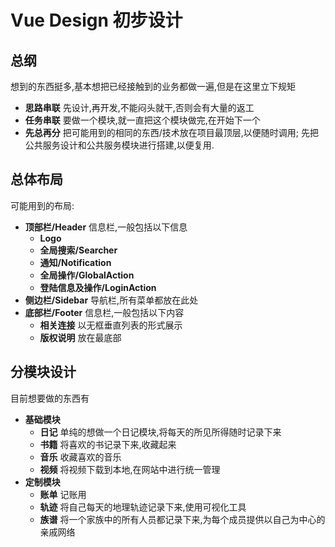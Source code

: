# Vue Design 初步设计

## 总纲 ##
想到的东西挺多,基本想把已经接触到的业务都做一遍,但是在这里立下规矩

- **思路串联**  先设计,再开发,不能闷头就干,否则会有大量的返工
- **任务串联**  要做一个模块,就一直把这个模块做完,在开始下一个
- **先总再分**  把可能用到的相同的东西/技术放在项目最顶层,以便随时调用; 先把公共服务设计和公共服务模块进行搭建,以便复用.

## 总体布局 ##
可能用到的布局:

+ **顶部栏/Header** 信息栏,一般包括以下信息
    - **Logo**
    - **全局搜索/Searcher**
    - **通知/Notification**
    - **全局操作/GlobalAction**
    - **登陆信息及操作/LoginAction**
+ **侧边栏/Sidebar** 导航栏,所有菜单都放在此处
+ **底部栏/Footer** 信息栏,一般包括以下内容
    - **相关连接** 以无框垂直列表的形式展示
    - **版权说明** 放在最底部

## 分模块设计 ##
目前想要做的东西有

+ **基础模块**
    - **日记** 单纯的想做一个日记模块,将每天的所见所得随时记录下来
    - **书籍** 将喜欢的书记录下来,收藏起来
    - **音乐** 收藏喜欢的音乐
    - **视频** 将视频下载到本地,在网站中进行统一管理
+ **定制模块**
    - **账单** 记账用
    - **轨迹** 将自己每天的地理轨迹记录下来,使用可视化工具
    - **族谱** 将一个家族中的所有人员都记录下来,为每个成员提供以自己为中心的亲戚网络
